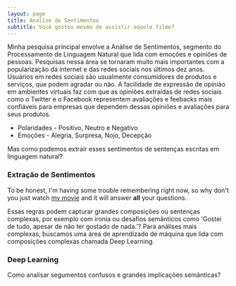 ```yaml
---
layout: page
title: Analise de Sentimentos
subtitle: Você gostou mesmo de assistir aquele filme?
---
```


Minha pesquisa principal envolve a Análise de Sentimentos, segmento do Processamento de Linguagem Natural que lida com emoções e opiniões de pessoas. Pesquisas nessa área se tornaram muito mais importantes com a popularização da internet e das redes sociais nos últimos dez anos. Usuários em redes sociais são usualmente consumidores de produtos e serviços, que podem agradar ou não. A facilidade de expressão de opinião em ambientes virtuais faz com que as opiniões extraídas de redes sociais como o Twitter e o Facebook representem avaliações e feebacks mais confiáveis para empresas que dependem dessas opiniões e avaliações para seus produtos.

- Polaridades - Positivo, Neutro e Negativo
- Emoções - Alegria, Surpresa, Nojo, Decepção

Mas como podemos extrair esses sentimentos de sentenças escritas em linguagem natural?

### Extração de Sentimentos

To be honest, I'm having some trouble remembering right now, so why don't you just watch [my movie](http://en.wikipedia.org/wiki/The_Princess_Bride_%28film%29) and it will answer **all** your questions.

Essas regras podem capturar grandes composições ou sentenças complexas, por exemplo com ironia ou desafios semânticos como 'Gostei de tudo, apesar de não ter gostado de nada.'? Para análises mais complexas, buscamos uma área de aprendizado de máquina que lida com composições complexas chamada Deep Learning.

### Deep Learning

Como analisar segumentos confusos e grandes implicações semânticas?

